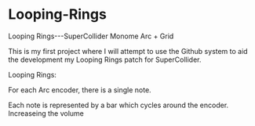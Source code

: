 # Looping-Rings
Looping Rings---SuperCollider Monome Arc + Grid

This is my first project where I will attempt to use the Github system to aid the development my Looping Rings patch for SuperCollider.

Looping Rings:

For each Arc encoder, there is a single note.

Each note is represented by a bar which cycles around the encoder. Increaseing the volume

